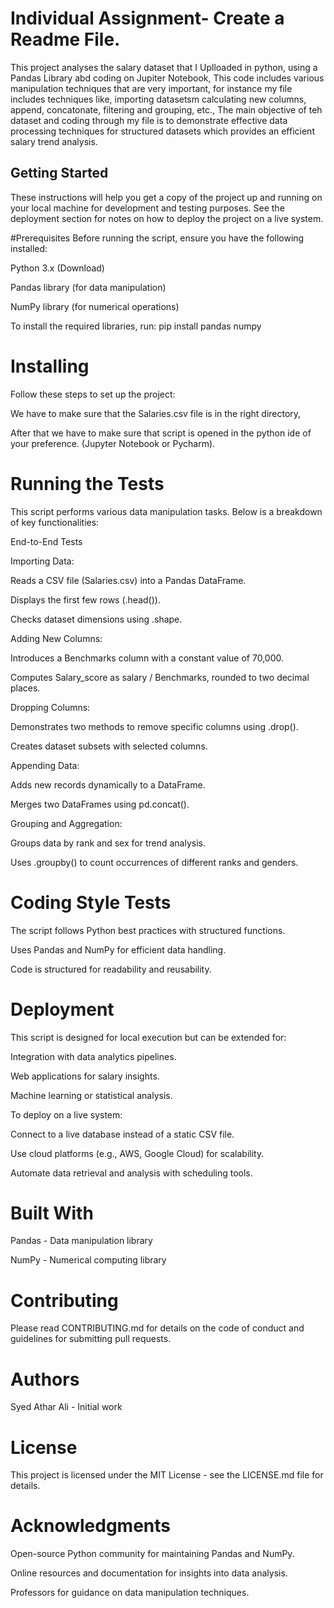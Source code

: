 # Individual Assignment- Create a Readme File. 
This project analyses the salary dataset that I Uplloaded in python, using a Pandas Library abd coding on Jupiter Notebook, This code includes various manipulation techniques that are very important, for instance my file includes techniques like, importing datasetsm calculating new columns, append, concatonate, filtering and grouping, etc., The main objective of teh dataset and coding through my file is to demonstrate effective data processing techniques for structured datasets which provides an efficient salary trend analysis.

## Getting Started
These instructions will help you get a copy of the project up and running on your local machine for development and testing purposes. See the deployment section for notes on how to deploy the project on a live system.

#Prerequisites
Before running the script, ensure you have the following installed:

Python 3.x (Download)

Pandas library (for data manipulation)

NumPy library (for numerical operations)

To install the required libraries, run:
pip install pandas numpy

# Installing
Follow these steps to set up the project:

We have to make sure that the Salaries.csv file is in the right directory,

After that we have to make sure that script is opened in the python ide of your preference. (Jupyter Notebook or Pycharm).


# Running the Tests
This script performs various data manipulation tasks. Below is a breakdown of key functionalities:

End-to-End Tests

Importing Data:

Reads a CSV file (Salaries.csv) into a Pandas DataFrame.

Displays the first few rows (.head()).

Checks dataset dimensions using .shape.

Adding New Columns:

Introduces a Benchmarks column with a constant value of 70,000.

Computes Salary_score as salary / Benchmarks, rounded to two decimal places.

Dropping Columns:

Demonstrates two methods to remove specific columns using .drop().

Creates dataset subsets with selected columns.

Appending Data:

Adds new records dynamically to a DataFrame.

Merges two DataFrames using pd.concat().

Grouping and Aggregation:

Groups data by rank and sex for trend analysis.

Uses .groupby() to count occurrences of different ranks and genders.

# Coding Style Tests

The script follows Python best practices with structured functions.

Uses Pandas and NumPy for efficient data handling.

Code is structured for readability and reusability.

# Deployment

This script is designed for local execution but can be extended for:

Integration with data analytics pipelines.

Web applications for salary insights.

Machine learning or statistical analysis.

To deploy on a live system:

Connect to a live database instead of a static CSV file.

Use cloud platforms (e.g., AWS, Google Cloud) for scalability.

Automate data retrieval and analysis with scheduling tools.

# Built With

Pandas - Data manipulation library

NumPy - Numerical computing library

# Contributing

Please read CONTRIBUTING.md for details on the code of conduct and guidelines for submitting pull requests.


# Authors

Syed Athar Ali - Initial work

# License

This project is licensed under the MIT License - see the LICENSE.md file for details.

# Acknowledgments

Open-source Python community for maintaining Pandas and NumPy.

Online resources and documentation for insights into data analysis.

Professors for guidance on data manipulation techniques.





